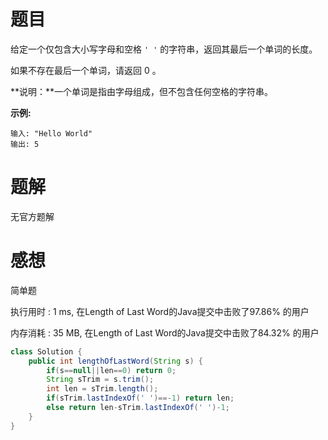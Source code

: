 # 题目

给定一个仅包含大小写字母和空格 `' '` 的字符串，返回其最后一个单词的长度。

如果不存在最后一个单词，请返回 0 。

**说明：**一个单词是指由字母组成，但不包含任何空格的字符串。

**示例:**

```
输入: "Hello World"
输出: 5
```

# 题解

无官方题解

# 感想

简单题

执行用时 : 1 ms, 在Length of Last Word的Java提交中击败了97.86% 的用户

内存消耗 : 35 MB, 在Length of Last Word的Java提交中击败了84.32% 的用户

~~~java
class Solution {
    public int lengthOfLastWord(String s) {
        if(s==null||len==0) return 0;
        String sTrim = s.trim();
        int len = sTrim.length();
        if(sTrim.lastIndexOf(' ')==-1) return len;
        else return len-sTrim.lastIndexOf(' ')-1;
    }
}
~~~

